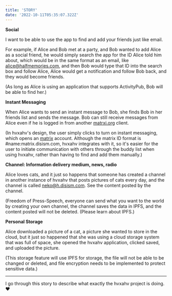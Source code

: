 ```yaml
---
title: 'STORY'
date: '2022-10-11T05:35:07.322Z'
---
```


**Social**

I want to be able to use the app to find and add your friends just like email.

For example, if Alice and Bob met at a party, and Bob wanted to add Alice as a social friend, he would simply search the app for the ID Alice told him about, which would be in the same format as an email, like alice@halfmemories.com, and then Bob would type that ID into the search box and follow Alice, Alice would get a notification and follow Bob back, and they would become friends.

(As long as Alice is using an application that supports ActivityPub, Bob will be able to find her.)

**Instant Messaging**

When Alice wants to send an instant message to Bob, she finds Bob in her friends list and sends the message. Bob can still receive messages from Alice even if he is logged in from another [matrxi.org](http://matrxi.org) client.

(In hvxahv's design, the user simply clicks to turn on instant messaging, which opens an [matrix](http://matrix.org) account. Although the matrix ID format is #name:matrix.disism.com, hvxahv integrates with it, so it's easier for the user to initiate communication with others through the buddy list when using hvxahv, rather than having to find and add them manually.)

**Channel: Information delivery medium, news, radio**

Alice loves cats, and it just so happens that someone has created a channel in another instance of hvxahv that posts pictures of cats every day, and the channel is called neko@h.disism.com. See the content posted by the channel.

(Freedom of Press-Speech, everyone can send what you want to the world by creating your own channel, the channel saves the data in IPFS, and the content posted will not be deleted. (Please learn about IPFS.)

**Personal Storage**

Alice downloaded a picture of a cat, a picture she wanted to store in the cloud, but it just so happened that she was using a cloud storage system that was full of space, she opened the hvxahv application, clicked saved, and uploaded the picture.

(This storage feature will use IPFS for storage, the file will not be able to be changed or deleted, and file encryption needs to be implemented to protect sensitive data.)

---

I go through this story to describe what exactly the hvxahv project is doing. ****❤️****
